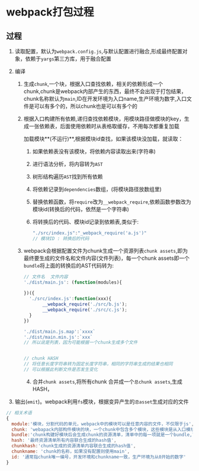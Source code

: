 # webpack打包过程

## 过程

1. 读取配置，默认为`webpack.config.js`,与默认配置进行融合,形成最终配置对象，依赖于`yargs`第三方库，用于融合配置

2. 编译

      1. 生成`chunk`,一个块，根据入口查找依赖，相关的依赖形成一个chunk,chunk是webpack内部产生的东西，最终不会出现于打包结果，chunk名称默认为`main`,ID在开发环境为入口name,生产环境为数字,入口文件是可以有多个的，所以chunk也是可以有多个的

      2. 根据入口构建所有依赖,递归查找依赖模块，用模块路径做模块的key，生成一张依赖表，后面使用依赖时从表格取缓存，不用每次都重复加载

         加载模块**(不运行)**,根据模块id查找，如果该模块没加载，就读取：

         1. 如果依赖表没有该模块，将依赖内容读取出来(字符串)

         2. 进行语法分析，将内容转为`AST`

         3. 树形结构遍历`AST`找到所有依赖

         4. 将依赖记录到`dependencies`数组，(将模块路径放数组里)

         5. 替换依赖函数，将`require`改为`__webpack_require`,依赖函数参数改为模块id(转换后的代码，依然是一个字符串)

         6. 将转换后的代码、模块id记录到依赖表,类似于:

            ```javascript
            "./src/index.js":"_webpack_require('a.js')"
            // 模块ID : 转换后的代码

      3. webpack会根据配置文件为chunk生成一个资源列表`chunk assets`,即为最终要生成的文件名和文件内容(文件列表)，每一个chunk assets即一个`bundle`将上面的转换后的AST代码转为:

         ```javascript
         // 文件名  文件内容
         './dist/main.js': (function(modules){
           
         })({
           './src/index.js':function(xxx){
             	__webpack_require('./src/b.js');
             	__webpack_require('./src/c.js');
           }
         })
         
         './dist/main.js.map':`xxxx`
         './dist/main.min.js':`xxx`
         // 所以说是列表，因为可能根据一个chunk生成多个文件
         
         
         // chunk HASH
         // 将任意长度字符串转为固定长度字符串，相同的字符串生成的结果也相同
         // 可以根据此判断文件是否发生变化
         ```

      		4.  合并`chunk assets`,将所有chunk 合并成一个`总chunk assets`,生成HASH，

3. 输出(`emit`)。webpack利用`fs`模块，根据变异产生的`总asset`生成对应的文件


```javascript
// 相关术语
{
  module:'模块，分割代码的单元，webpack中的模块可以是任意内容的文件，不仅限于js',
  chunk: 'webapack内部构件模块的块，一个chunk中包含多个模块，这些模块是从入口模块，通过依赖分析得来的',
  bundle:'chunk构建好模块后会生成chunk的资源清单，清单中的每一项就是一个bundle,可认为bundle就是最终生成的文件',
  hash: '最终资源清单所有内容联合生成的hash值',
  chunkhash:'chunk生成的资源清单内容联合生成的hash值',
  chunkname: 'chunk的名称，如果没有配置则使用main',
  id: '通常指chunk唯一编号，开发环境和chunkname一致，生产环境为从0开始的数字'
}
```
